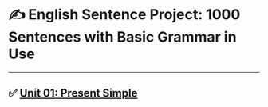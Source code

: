 # ✍️ English Sentence Project: 1000 Sentences with Basic Grammar in Use

---

## ✅ [Unit 01: Present Simple](Unit_01.md)

